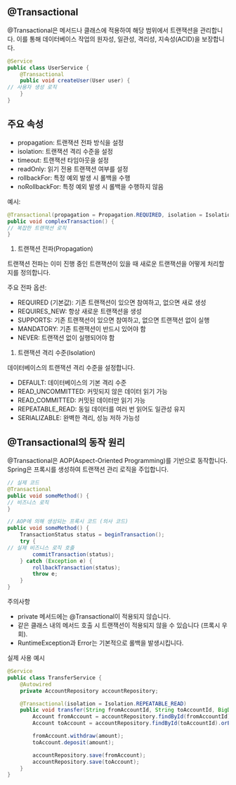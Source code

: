 ## @Transactional

@Transactional은 메서드나 클래스에 적용하여 해당 범위에서 트랜잭션을 관리합니다. 이를 통해 데이터베이스 작업의 원자성, 일관성, 격리성, 지속성(ACID)을 보장합니다.

```java
@Service
public class UserService {
    @Transactional
    public void createUser(User user) {
// 사용자 생성 로직
    }
}
```

## 주요 속성

- propagation: 트랜잭션 전파 방식을 설정
- isolation: 트랜잭션 격리 수준을 설정
- timeout: 트랜잭션 타임아웃을 설정
- readOnly: 읽기 전용 트랜잭션 여부를 설정
- rollbackFor: 특정 예외 발생 시 롤백을 수행
- noRollbackFor: 특정 예외 발생 시 롤백을 수행하지 않음

예시:

```java
@Transactional(propagation = Propagation.REQUIRED, isolation = Isolation.READ_COMMITTED, timeout = 30, readOnly = false, rollbackFor = Exception.class)
public void complexTransaction() {
// 복잡한 트랜잭션 로직
}

```

1. 트랜잭션 전파(Propagation)

트랜잭션 전파는 이미 진행 중인 트랜잭션이 있을 때 새로운 트랜잭션을 어떻게 처리할지를 정의합니다.

주요 전파 옵션:

- REQUIRED (기본값): 기존 트랜잭션이 있으면 참여하고, 없으면 새로 생성
- REQUIRES_NEW: 항상 새로운 트랜잭션을 생성
- SUPPORTS: 기존 트랜잭션이 있으면 참여하고, 없으면 트랜잭션 없이 실행
- MANDATORY: 기존 트랜잭션이 반드시 있어야 함
- NEVER: 트랜잭션 없이 실행되어야 함
1. 트랜잭션 격리 수준(Isolation)

데이터베이스의 트랜잭션 격리 수준을 설정합니다.

- DEFAULT: 데이터베이스의 기본 격리 수준
- READ_UNCOMMITTED: 커밋되지 않은 데이터 읽기 가능
- READ_COMMITTED: 커밋된 데이터만 읽기 가능
- REPEATABLE_READ: 동일 데이터를 여러 번 읽어도 일관성 유지
- SERIALIZABLE: 완벽한 격리, 성능 저하 가능성

## @Transactional의 동작 원리

@Transactional은 AOP(Aspect-Oriented Programming)를 기반으로 동작합니다. Spring은 프록시를 생성하여 트랜잭션 관리 로직을 주입합니다.

```java
// 실제 코드
@Transactional
public void someMethod() {
// 비즈니스 로직
}

// AOP에 의해 생성되는 프록시 코드 (의사 코드)
public void someMethod() {
    TransactionStatus status = beginTransaction();
    try {
// 실제 비즈니스 로직 호출
        commitTransaction(status);
    } catch (Exception e) {
        rollbackTransaction(status);
        throw e;
    }
}

```

주의사항

- private 메서드에는 @Transactional이 적용되지 않습니다.
- 같은 클래스 내의 메서드 호출 시 트랜잭션이 적용되지 않을 수 있습니다 (프록시 우회).
- RuntimeException과 Error는 기본적으로 롤백을 발생시킵니다.

실제 사용 예시

```java
@Service
public class TransferService {
    @Autowired
    private AccountRepository accountRepository;

    @Transactional(isolation = Isolation.REPEATABLE_READ)
    public void transfer(String fromAccountId, String toAccountId, BigDecimal amount) {
        Account fromAccount = accountRepository.findById(fromAccountId).orElseThrow();
        Account toAccount = accountRepository.findById(toAccountId).orElseThrow();

        fromAccount.withdraw(amount);
        toAccount.deposit(amount);

        accountRepository.save(fromAccount);
        accountRepository.save(toAccount);
    }
}
```